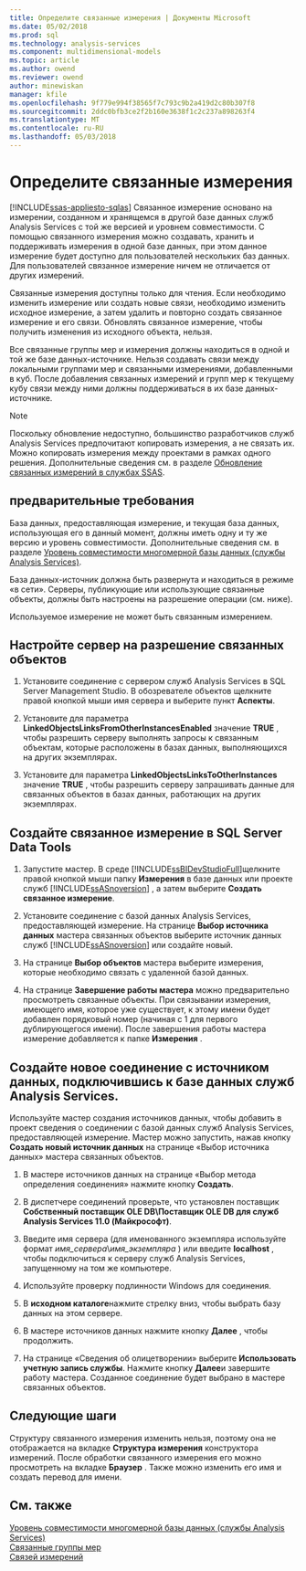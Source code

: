```yaml
---
title: Определите связанные измерения | Документы Microsoft
ms.date: 05/02/2018
ms.prod: sql
ms.technology: analysis-services
ms.component: multidimensional-models
ms.topic: article
ms.author: owend
ms.reviewer: owend
author: minewiskan
manager: kfile
ms.openlocfilehash: 9f779e994f38565f7c793c9b2a419d2c80b307f8
ms.sourcegitcommit: 2ddc0bfb3ce2f2b160e3638f1c2c237a898263f4
ms.translationtype: MT
ms.contentlocale: ru-RU
ms.lasthandoff: 05/03/2018
---
```

# <a name="define-linked-dimensions"></a>Определите связанные измерения
[!INCLUDE[ssas-appliesto-sqlas](../../includes/ssas-appliesto-sqlas.md)]
  Связанное измерение основано на измерении, созданном и хранящемся в другой базе данных служб Analysis Services с той же версией и уровнем совместимости. С помощью связанного измерения можно создавать, хранить и поддерживать измерения в одной базе данных, при этом данное измерение будет доступно для пользователей нескольких баз данных. Для пользователей связанное измерение ничем не отличается от других измерений.  
  
 Связанные измерения доступны только для чтения. Если необходимо изменить измерение или создать новые связи, необходимо изменить исходное измерение, а затем удалить и повторно создать связанное измерение и его связи. Обновлять связанное измерение, чтобы получить изменения из исходного объекта, нельзя.  
  
 Все связанные группы мер и измерения должны находиться в одной и той же базе данных-источнике. Нельзя создавать связи между локальными группами мер и связанными измерениями, добавленными в куб. После добавления связанных измерений и групп мер к текущему кубу связи между ними должны поддерживаться в их базе данных-источнике.  
  
> [!NOTE]  
>  Поскольку обновление недоступно, большинство разработчиков служб Analysis Services предпочитают копировать измерения, а не связать их. Можно копировать измерения между проектами в рамках одного решения. Дополнительные сведения см. в разделе [Обновление связанных измерений в службах SSAS](http://sqlblog.com/blogs/marco_russo/archive/2006/09/12/refresh-of-a-linked-dimension-in-ssas.aspx).  
  
## <a name="prerequisites"></a>предварительные требования  
 База данных, предоставляющая измерение, и текущая база данных, использующая его в данный момент, должны иметь одну и ту же версию и уровень совместимости. Дополнительные сведения см. в разделе [Уровень совместимости многомерной базы данных (службы Analysis Services)](../../analysis-services/multidimensional-models/compatibility-level-of-a-multidimensional-database-analysis-services.md).  
  
 База данных-источник должна быть развернута и находиться в режиме «в сети». Серверы, публикующие или использующие связанные объекты, должны быть настроены на разрешение операции (см. ниже).  
  
 Используемое измерение не может быть связанным измерением.  
  
## <a name="configure-server-to-allow-linked-objects"></a>Настройте сервер на разрешение связанных объектов  
  
1.  Установите соединение с сервером служб Analysis Services в SQL Server Management Studio. В обозревателе объектов щелкните правой кнопкой мыши имя сервера и выберите пункт **Аспекты**.  
  
2.  Установите для параметра **LinkedObjectsLinksFromOtherInstancesEnabled** значение **TRUE** , чтобы разрешить серверу выполнять запросы к связанным объектам, которые расположены в базах данных, выполняющихся на других экземплярах.  
  
3.  Установите для параметра **LinkedObjectsLinksToOtherInstances** значение **TRUE** , чтобы разрешить серверу запрашивать данные для связанных объектов в базах данных, работающих на других экземплярах.  
  
## <a name="create-a-linked-dimension-in-sql-server-data-tools"></a>Создайте связанное измерение в SQL Server Data Tools  
  
1.  Запустите мастер. В среде [!INCLUDE[ssBIDevStudioFull](../../includes/ssbidevstudiofull-md.md)]щелкните правой кнопкой мыши папку **Измерения** в базе данных или проекте служб [!INCLUDE[ssASnoversion](../../includes/ssasnoversion-md.md)] , а затем выберите **Создать связанное измерение**.  
  
2.  Установите соединение с базой данных Analysis Services, предоставляющей измерение. На странице **Выбор источника данных** мастера связанных объектов выберите источник данных служб [!INCLUDE[ssASnoversion](../../includes/ssasnoversion-md.md)] или создайте новый.  
  
3.  На странице **Выбор объектов** мастера выберите измерения, которые необходимо связать с удаленной базой данных.  
  
4.  На странице **Завершение работы мастера** можно предварительно просмотреть связанные объекты. При связывании измерения, имеющего имя, которое уже существует, к этому имени будет добавлен порядковый номер (начиная с 1 для первого дублирующегося имени). После завершения работы мастера измерение добавляется к папке **Измерения** .  
  
##  <a name="bkmk_CreateNew"></a> Создайте новое соединение с источником данных, подключившись к базе данных служб Analysis Services.  
 Используйте мастер создания источников данных, чтобы добавить в проект сведения о соединении с базой данных служб Analysis Services, предоставляющей измерение. Мастер можно запустить, нажав кнопку **Создать новый источник данных** на странице «Выбор источника данных» мастера связанных объектов.  
  
1.  В мастере источников данных на странице «Выбор метода определения соединения» нажмите кнопку **Создать**.  
  
2.  В диспетчере соединений проверьте, что установлен поставщик **Собственный поставщик OLE DB\Поставщик OLE DB для служб Analysis Services 11.0 (Майкрософт)**.  
  
3.  Введите имя сервера (для именованного экземпляра используйте формат *имя_сервера*\\*имя_экземпляра* ) или введите **localhost** , чтобы подключиться к серверу служб Analysis Services, запущенному на том же компьютере.  
  
4.  Используйте проверку подлинности Windows для соединения.  
  
5.  В **исходном каталоге**нажмите стрелку вниз, чтобы выбрать базу данных на этом сервере.  
  
6.  В мастере источников данных нажмите кнопку **Далее** , чтобы продолжить.  
  
7.  На странице «Сведения об олицетворении» выберите **Использовать учетную запись службы**. Нажмите кнопку **Далее**и завершите работу мастера. Созданное соединение будет выбрано в мастере связанных объектов.  
  
## <a name="next-steps"></a>Следующие шаги  
 Структуру связанного измерения изменить нельзя, поэтому она не отображается на вкладке **Структура измерения** конструктора измерений. После обработки связанного измерения его можно просмотреть на вкладке **Браузер** . Также можно изменить его имя и создать перевод для имени.  
  
## <a name="see-also"></a>См. также  
 [Уровень совместимости многомерной базы данных (службы Analysis Services)](../../analysis-services/multidimensional-models/compatibility-level-of-a-multidimensional-database-analysis-services.md)   
 [Связанные группы мер](../../analysis-services/multidimensional-models/linked-measure-groups.md)   
 [Связей измерений](../../analysis-services/multidimensional-models-olap-logical-cube-objects/dimension-relationships.md)  
  
  
